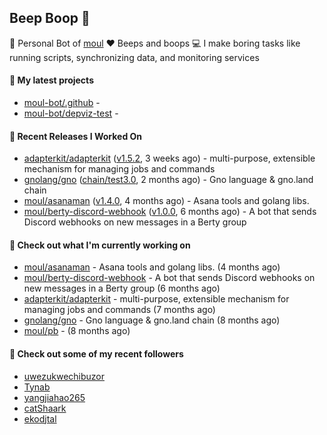 ## Beep Boop 👋

:hammer: Personal Bot of [moul](https://github.com/moul)
:heart: Beeps and boops
:computer: I make boring tasks like running scripts, synchronizing data, and monitoring services





#### 🌱 My latest projects

- [moul-bot/.github](https://github.com/moul-bot/.github) - 
- [moul-bot/depviz-test](https://github.com/moul-bot/depviz-test) - 

#### 🔭 Recent Releases I Worked On
- [adapterkit/adapterkit](https://github.com/adapterkit/adapterkit) ([v1.5.2](https://github.com/adapterkit/adapterkit/releases/tag/v1.5.2), 3 weeks ago) - multi-purpose, extensible mechanism for managing jobs and commands
- [gnolang/gno](https://github.com/gnolang/gno) ([chain/test3.0](https://github.com/gnolang/gno/releases/tag/chain/test3.0), 2 months ago) - Gno language &amp; gno.land chain
- [moul/asanaman](https://github.com/moul/asanaman) ([v1.4.0](https://github.com/moul/asanaman/releases/tag/v1.4.0), 4 months ago) - Asana tools and golang libs.
- [moul/berty-discord-webhook](https://github.com/moul/berty-discord-webhook) ([v1.0.0](https://github.com/moul/berty-discord-webhook/releases/tag/v1.0.0), 6 months ago) - A bot that sends Discord webhooks on new messages in a Berty group


<h4>👷 Check out what I'm currently working on</h4>
<ul>

<li><a href="https://github.com/moul/asanaman">moul/asanaman</a> - Asana tools and golang libs. (4 months ago)</li>
<li><a href="https://github.com/moul/berty-discord-webhook">moul/berty-discord-webhook</a> - A bot that sends Discord webhooks on new messages in a Berty group (6 months ago)</li>
<li><a href="https://github.com/adapterkit/adapterkit">adapterkit/adapterkit</a> - multi-purpose, extensible mechanism for managing jobs and commands (7 months ago)</li>
<li><a href="https://github.com/gnolang/gno">gnolang/gno</a> - Gno language &amp; gno.land chain (8 months ago)</li>
<li><a href="https://github.com/moul/pb">moul/pb</a> -  (8 months ago)</li>
</ul>

<h4>👯 Check out some of my recent followers</h4>
<ul>

<li><a href="https://github.com/uwezukwechibuzor">uwezukwechibuzor</a>
<li><a href="https://github.com/Tynab">Tynab</a>
<li><a href="https://github.com/yangjiahao265">yangjiahao265</a>
<li><a href="https://github.com/catShaark">catShaark</a>
<li><a href="https://github.com/ekodjtal">ekodjtal</a>
</ul>
